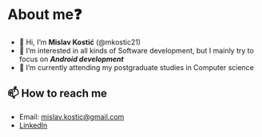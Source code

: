 # About me❓

- 👋 Hi, I’m **Mislav Kostić** (@mkostic21)
- 👀 I’m interested in all kinds of Software development, but I mainly try to focus on ***Android development***
- 🌱 I’m currently attending my postgraduate studies in Computer science

## 📫 How to reach me
- Email: <mislav.kostic@gmail.com>
- [LinkedIn](https://www.linkedin.com/in/mislav-kostic/)
<!---
mkostic21/mkostic21 is a ✨ special ✨ repository because its `README.md` (this file) appears on your GitHub profile.
You can click the Preview link to take a look at your changes.
--->
